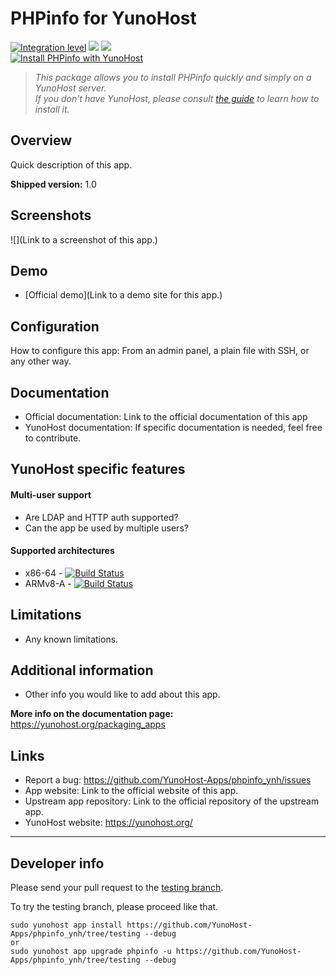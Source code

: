 # PHPinfo for YunoHost

[![Integration level](https://dash.yunohost.org/integration/phpinfo.svg)](https://dash.yunohost.org/appci/app/phpinfo) ![](https://ci-apps.yunohost.org/ci/badges/phpinfo.status.svg) ![](https://ci-apps.yunohost.org/ci/badges/phpinfo.maintain.svg)  
[![Install PHPinfo with YunoHost](https://install-app.yunohost.org/install-with-yunohost.svg)](https://install-app.yunohost.org/?app=phpinfo)

> *This package allows you to install PHPinfo quickly and simply on a YunoHost server.  
If you don't have YunoHost, please consult [the guide](https://yunohost.org/#/install) to learn how to install it.*

## Overview
Quick description of this app.

**Shipped version:** 1.0

## Screenshots

![](Link to a screenshot of this app.)

## Demo

* [Official demo](Link to a demo site for this app.)

## Configuration

How to configure this app: From an admin panel, a plain file with SSH, or any other way.

## Documentation

 * Official documentation: Link to the official documentation of this app
 * YunoHost documentation: If specific documentation is needed, feel free to contribute.

## YunoHost specific features

#### Multi-user support

* Are LDAP and HTTP auth supported?
* Can the app be used by multiple users?

#### Supported architectures

* x86-64 - [![Build Status](https://ci-apps.yunohost.org/ci/logs/phpinfo%20%28Apps%29.svg)](https://ci-apps.yunohost.org/ci/apps/phpinfo/)
* ARMv8-A - [![Build Status](https://ci-apps-arm.yunohost.org/ci/logs/phpinfo%20%28Apps%29.svg)](https://ci-apps-arm.yunohost.org/ci/apps/phpinfo/)

## Limitations

* Any known limitations.

## Additional information

* Other info you would like to add about this app.

**More info on the documentation page:**  
https://yunohost.org/packaging_apps

## Links

 * Report a bug: https://github.com/YunoHost-Apps/phpinfo_ynh/issues
 * App website: Link to the official website of this app.
 * Upstream app repository: Link to the official repository of the upstream app.
 * YunoHost website: https://yunohost.org/

---

## Developer info

Please send your pull request to the [testing branch](https://github.com/YunoHost-Apps/phpinfo_ynh/tree/testing).

To try the testing branch, please proceed like that.
```
sudo yunohost app install https://github.com/YunoHost-Apps/phpinfo_ynh/tree/testing --debug
or
sudo yunohost app upgrade phpinfo -u https://github.com/YunoHost-Apps/phpinfo_ynh/tree/testing --debug
```
